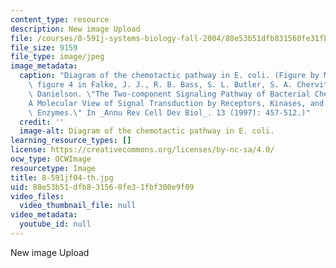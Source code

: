```yaml
---
content_type: resource
description: New image Upload
file: /courses/8-591j-systems-biology-fall-2004/88e53b51dfb831560fe31fbf300e9f09_8-591jf04-th.jpg
file_size: 9159
file_type: image/jpeg
image_metadata:
  caption: "Diagram of the chemotactic pathway in E. coli. (Figure by MIT OCW. After\
    \ figure 4 in Falke, J. J., R. B. Bass, S. L. Butler, S. A. Chervitz, and M. A.\
    \ Danielson. \"The Two-component Signaling Pathway of Bacterial Chemotaxis:\_\
    A Molecular View of Signal Transduction by Receptors, Kinases, and Adaptation\
    \ Enzymes.\" In _Annu Rev Cell Dev Biol_. 13 (1997): 457-512.)"
  credit: ''
  image-alt: Diagram of the chemotactic pathway in E. coli.
learning_resource_types: []
license: https://creativecommons.org/licenses/by-nc-sa/4.0/
ocw_type: OCWImage
resourcetype: Image
title: 8-591jf04-th.jpg
uid: 88e53b51-dfb8-3156-0fe3-1fbf300e9f09
video_files:
  video_thumbnail_file: null
video_metadata:
  youtube_id: null
---
```

New image Upload